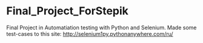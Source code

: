 # Final_Project_ForStepik
Final Project in Automatiation testing with Python and Selenium.
Made some test-cases to this site: http://selenium1py.pythonanywhere.com/ru/
